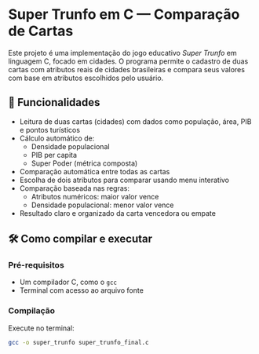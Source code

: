 # Super Trunfo em C — Comparação de Cartas

Este projeto é uma implementação do jogo educativo *Super Trunfo* em linguagem C, focado em cidades. O programa permite o cadastro de duas cartas com atributos reais de cidades brasileiras e compara seus valores com base em atributos escolhidos pelo usuário.

## 🚀 Funcionalidades

- Leitura de duas cartas (cidades) com dados como população, área, PIB e pontos turísticos
- Cálculo automático de:
  - Densidade populacional
  - PIB per capita
  - Super Poder (métrica composta)
- Comparação automática entre todas as cartas
- Escolha de dois atributos para comparar usando menu interativo
- Comparação baseada nas regras:
  - Atributos numéricos: maior valor vence
  - Densidade populacional: menor valor vence
- Resultado claro e organizado da carta vencedora ou empate

## 🛠️ Como compilar e executar

### Pré-requisitos

- Um compilador C, como o `gcc`
- Terminal com acesso ao arquivo fonte

### Compilação

Execute no terminal:

```bash
gcc -o super_trunfo super_trunfo_final.c
